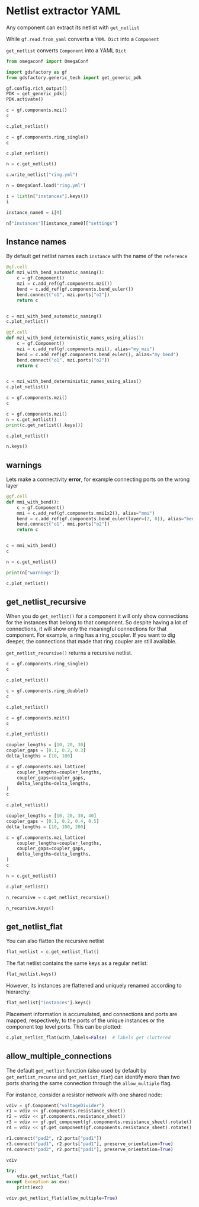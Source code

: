 # Netlist extractor YAML

Any component can extract its netlist with `get_netlist`

While `gf.read.from_yaml` converts a `YAML Dict` into a `Component`

`get_netlist` converts `Component` into a YAML `Dict`

```python
from omegaconf import OmegaConf

import gdsfactory as gf
from gdsfactory.generic_tech import get_generic_pdk

gf.config.rich_output()
PDK = get_generic_pdk()
PDK.activate()
```

```python
c = gf.components.mzi()
c
```

```python
c.plot_netlist()
```

```python
c = gf.components.ring_single()
c
```

```python
c.plot_netlist()
```

```python
n = c.get_netlist()
```

```python
c.write_netlist("ring.yml")
```

```python
n = OmegaConf.load("ring.yml")
```

```python
i = list(n["instances"].keys())
i
```

```python
instance_name0 = i[0]
```

```python
n["instances"][instance_name0]["settings"]
```


## Instance names

By default get netlist names each `instance` with the name of the `reference`


```python
@gf.cell
def mzi_with_bend_automatic_naming():
    c = gf.Component()
    mzi = c.add_ref(gf.components.mzi())
    bend = c.add_ref(gf.components.bend_euler())
    bend.connect("o1", mzi.ports["o2"])
    return c


c = mzi_with_bend_automatic_naming()
c.plot_netlist()
```

```python
@gf.cell
def mzi_with_bend_deterministic_names_using_alias():
    c = gf.Component()
    mzi = c.add_ref(gf.components.mzi(), alias="my_mzi")
    bend = c.add_ref(gf.components.bend_euler(), alias="my_bend")
    bend.connect("o1", mzi.ports["o2"])
    return c


c = mzi_with_bend_deterministic_names_using_alias()
c.plot_netlist()
```

```python
c = gf.components.mzi()
c
```

```python
c = gf.components.mzi()
n = c.get_netlist()
print(c.get_netlist().keys())
```

```python
c.plot_netlist()
```

```python
n.keys()
```


## warnings

Lets make a connectivity **error**, for example connecting ports on the wrong layer


```python
@gf.cell
def mmi_with_bend():
    c = gf.Component()
    mmi = c.add_ref(gf.components.mmi1x2(), alias="mmi")
    bend = c.add_ref(gf.components.bend_euler(layer=(2, 0)), alias="bend")
    bend.connect("o1", mmi.ports["o2"])
    return c


c = mmi_with_bend()
c
```

```python
n = c.get_netlist()
```

```python
print(n["warnings"])
```

```python
c.plot_netlist()
```

## get_netlist_recursive

When you do `get_netlist()` for a component it will only show connections for the instances that belong to that component.
So despite having a lot of connections, it will show only the meaningful connections for that component.
For example, a ring has a ring_coupler. If you want to dig deeper, the connections that made that ring coupler are still available.

`get_netlist_recursive()` returns a recursive netlist.

```python
c = gf.components.ring_single()
c
```

```python
c.plot_netlist()
```

```python
c = gf.components.ring_double()
c
```

```python
c.plot_netlist()
```

```python
c = gf.components.mzit()
c
```

```python
c.plot_netlist()
```

```python
coupler_lengths = [10, 20, 30]
coupler_gaps = [0.1, 0.2, 0.3]
delta_lengths = [10, 100]

c = gf.components.mzi_lattice(
    coupler_lengths=coupler_lengths,
    coupler_gaps=coupler_gaps,
    delta_lengths=delta_lengths,
)
c
```

```python
c.plot_netlist()
```

```python
coupler_lengths = [10, 20, 30, 40]
coupler_gaps = [0.1, 0.2, 0.4, 0.5]
delta_lengths = [10, 100, 200]

c = gf.components.mzi_lattice(
    coupler_lengths=coupler_lengths,
    coupler_gaps=coupler_gaps,
    delta_lengths=delta_lengths,
)
c
```

```python
n = c.get_netlist()
```

```python
c.plot_netlist()
```

```python
n_recursive = c.get_netlist_recursive()
```

```python
n_recursive.keys()
```

## get_netlist_flat

You can also flatten the recursive netlist

```python
flat_netlist = c.get_netlist_flat()
```

The flat netlist contains the same keys as a regular netlist:

```python
flat_netlist.keys()
```

However, its instances are flattened and uniquely renamed according to hierarchy:

```python
flat_netlist["instances"].keys()
```

Placement information is accumulated, and connections and ports are mapped, respectively, to the ports of the unique instances or the component top level ports. This can be plotted:

```python
c.plot_netlist_flat(with_labels=False)  # labels get cluttered
```

## allow_multiple_connections

The default `get_netlist` function (also used by default by `get_netlist_recurse` and `get_netlist_flat`) can identify more than two ports sharing the same connection through the `allow_multiple` flag.

For instance, consider a resistor network with one shared node:

```python
vdiv = gf.Component("voltageDivider")
r1 = vdiv << gf.components.resistance_sheet()
r2 = vdiv << gf.components.resistance_sheet()
r3 = vdiv << gf.get_component(gf.components.resistance_sheet).rotate()
r4 = vdiv << gf.get_component(gf.components.resistance_sheet).rotate()

r1.connect("pad2", r2.ports["pad1"])
r3.connect("pad1", r2.ports["pad1"], preserve_orientation=True)
r4.connect("pad2", r2.ports["pad1"], preserve_orientation=True)

vdiv
```

```python
try:
    vdiv.get_netlist_flat()
except Exception as exc:
    print(exc)
```

```python
vdiv.get_netlist_flat(allow_multiple=True)
```
